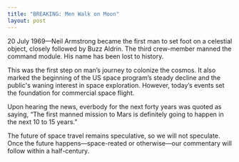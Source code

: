 ```yaml
---
title: "BREAKING: Men Walk on Moon"
layout: post
---
```

20 July 1969&mdash;Neil Armstrong became the first man to set foot on a
celestial object, closely followed by Buzz Aldrin. The third crew-member manned
the command module. His name has been lost to history.

This was the first step on man&rsquo;s journey to colonize the cosmos. It also
marked the beginning of the US space program&rsquo;s steady decline and the
public's waning interest in space exploration. However, today&rsquo;s events
set the foundation for commercial space flight.

Upon hearing the news, everbody for the next forty years was quoted as saying,
&ldquo;The first manned mission to Mars is definitely going to happen in the
next 10 to 15 years.&rdquo;

The future of space travel remains speculative, so we will not speculate. Once
the future happens&mdash;space-reated or otherwise&mdash;our commentary will
follow within a half-century.
